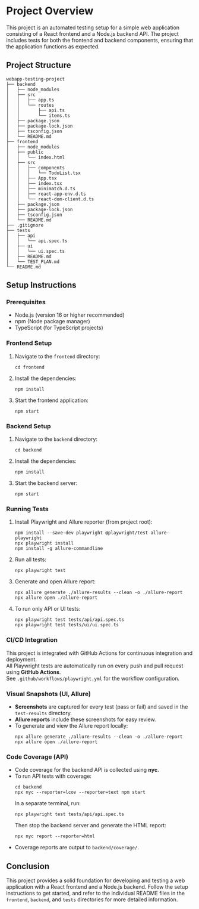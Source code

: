# Project Overview

This project is an automated testing setup for a simple web application consisting of a React frontend and a Node.js backend API. The project includes tests for both the frontend and backend components, ensuring that the application functions as expected.

## Project Structure

```
webapp-testing-project
├── backend
│   ├── node_modules
│   ├── src
│   │   ├── app.ts
│   │   └── routes
│   │       ├── api.ts
│   │       └── items.ts
│   ├── package.json
│   ├── package-lock.json
│   ├── tsconfig.json
│   └── README.md
├── frontend
│   ├── node_modules
│   ├── public
│   │   └── index.html
│   ├── src
│   │   ├── components
│   │   │   └── TodoList.tsx
│   │   ├── App.tsx
│   │   ├── index.tsx
│   │   ├── minimatch.d.ts
│   │   ├── react-app-env.d.ts
│   │   └── react-dom-client.d.ts
│   ├── package.json
│   ├── package-lock.json
│   ├── tsconfig.json
│   └── README.md
├── .gitignore
├── tests
│   ├── api
│   │   └── api.spec.ts
│   ├── ui
│   │   └── ui.spec.ts
│   ├── README.md
│   └── TEST_PLAN.md
└── README.md
```

## Setup Instructions

### Prerequisites

- Node.js (version 16 or higher recommended)
- npm (Node package manager)
- TypeScript (for TypeScript projects)

### Frontend Setup

1. Navigate to the `frontend` directory:
   ```
   cd frontend
   ```

2. Install the dependencies:
   ```
   npm install
   ```

3. Start the frontend application:
   ```
   npm start
   ```

### Backend Setup

1. Navigate to the `backend` directory:
   ```
   cd backend
   ```

2. Install the dependencies:
   ```
   npm install
   ```

3. Start the backend server:
   ```
   npm start
   ```

### Running Tests

1. Install Playwright and Allure reporter (from project root):
   ```
   npm install --save-dev playwright @playwright/test allure-playwright
   npx playwright install
   npm install -g allure-commandline
   ```

2. Run all tests:
   ```
   npx playwright test
   ```

3. Generate and open Allure report:
   ```
   npx allure generate ./allure-results --clean -o ./allure-report
   npx allure open ./allure-report
   ```

4. To run only API or UI tests:
   ```
   npx playwright test tests/api/api.spec.ts
   npx playwright test tests/ui/ui.spec.ts
   ```

### CI/CD Integration

This project is integrated with GitHub Actions for continuous integration and deployment.  
All Playwright tests are automatically run on every push and pull request using **GitHub Actions**.  
See `.github/workflows/playwright.yml` for the workflow configuration.

### Visual Snapshots (UI, Allure)

- **Screenshots** are captured for every test (pass or fail) and saved in the `test-results` directory.
- **Allure reports** include these screenshots for easy review.
- To generate and view the Allure report locally:
  ```
  npx allure generate ./allure-results --clean -o ./allure-report
  npx allure open ./allure-report
  ```

### Code Coverage (API)

- Code coverage for the backend API is collected using **nyc**.
- To run API tests with coverage:
  ```
  cd backend
  npx nyc --reporter=lcov --reporter=text npm start
  ```
  In a separate terminal, run:
  ```
  npx playwright test tests/api/api.spec.ts
  ```
  Then stop the backend server and generate the HTML report:
  ```
  npx nyc report --reporter=html
  ```
- Coverage reports are output to `backend/coverage/`.

## Conclusion

This project provides a solid foundation for developing and testing a web application with a React frontend and a Node.js backend. Follow the setup instructions to get started, and refer to the individual README files in the `frontend`, `backend`, and `tests` directories for more detailed information.